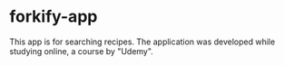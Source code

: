 # forkify-app
This app is for searching recipes. The application was developed while studying online, a course by "Udemy".

